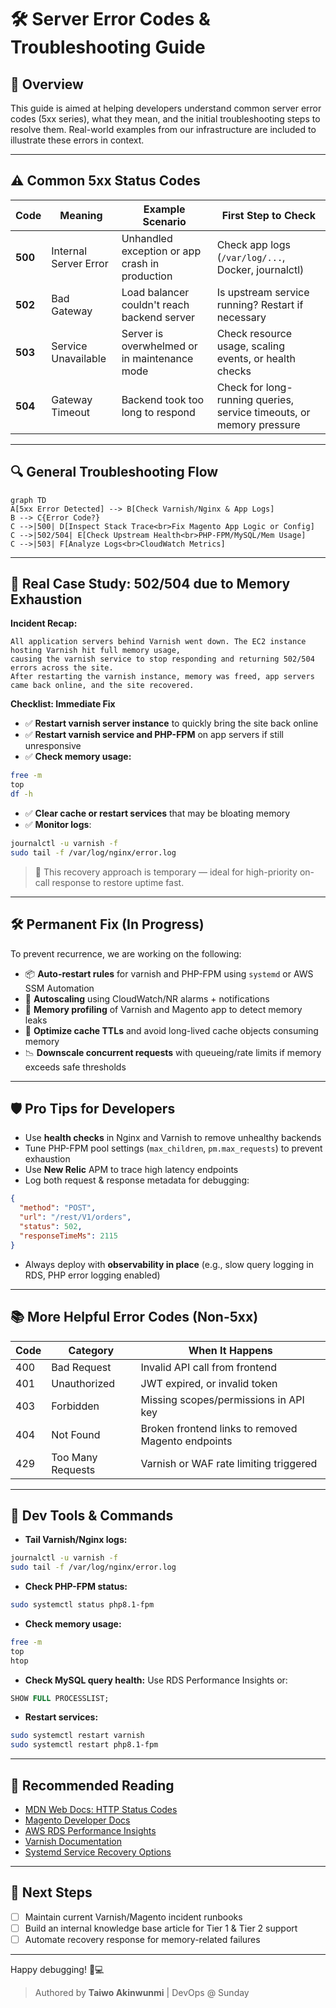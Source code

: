 # 🛠️ Server Error Codes & Troubleshooting Guide

## 📖 Overview
This guide is aimed at helping developers understand common server error codes (5xx series), what they mean, and the initial troubleshooting steps to resolve them. Real-world examples from our infrastructure are included to illustrate these errors in context.

---

## ⚠️ Common 5xx Status Codes

| Code | Meaning                  | Example Scenario                        | First Step to Check             |
|------|--------------------------|----------------------------------------|----------------------------------|
| **500**  | Internal Server Error     | Unhandled exception or app crash in production | Check app logs (`/var/log/...`, Docker, journalctl) |
| **502**  | Bad Gateway              | Load balancer couldn't reach backend server | Is upstream service running? Restart if necessary |
| **503**  | Service Unavailable      | Server is overwhelmed or in maintenance mode | Check resource usage, scaling events, or health checks |
| **504**  | Gateway Timeout          | Backend took too long to respond | Check for long-running queries, service timeouts, or memory pressure |

---

## 🔍 General Troubleshooting Flow

```mermaid
graph TD
A[5xx Error Detected] --> B[Check Varnish/Nginx & App Logs]
B --> C{Error Code?}
C -->|500| D[Inspect Stack Trace<br>Fix Magento App Logic or Config]
C -->|502/504| E[Check Upstream Health<br>PHP-FPM/MySQL/Mem Usage]
C -->|503| F[Analyze Logs<br>CloudWatch Metrics]
```

---

## 🧪 Real Case Study: 502/504 due to Memory Exhaustion

**Incident Recap:**
```
All application servers behind Varnish went down. The EC2 instance hosting Varnish hit full memory usage,
causing the varnish service to stop responding and returning 502/504 errors across the site.
After restarting the varnish instance, memory was freed, app servers came back online, and the site recovered.
```

**Checklist: Immediate Fix**
- ✅ **Restart varnish server instance** to quickly bring the site back online
- ✅ **Restart varnish service and PHP-FPM** on app servers if still unresponsive
- ✅ **Check memory usage:**
```bash
free -m
top
df -h
```
- ✅ **Clear cache or restart services** that may be bloating memory
- ✅ **Monitor logs**:
```bash
journalctl -u varnish -f
sudo tail -f /var/log/nginx/error.log
```

> 🔁 This recovery approach is temporary — ideal for high-priority on-call response to restore uptime fast.

---

## 🛠️ Permanent Fix (In Progress)
To prevent recurrence, we are working on the following:

- 📦 **Auto-restart rules** for varnish and PHP-FPM using `systemd` or AWS SSM Automation
- 🚀 **Autoscaling** using CloudWatch/NR alarms + notifications
- 🧠 **Memory profiling** of Varnish and Magento app to detect memory leaks
- 💽 **Optimize cache TTLs** and avoid long-lived cache objects consuming memory
- 📉 **Downscale concurrent requests** with queueing/rate limits if memory exceeds safe thresholds

---

## 🛡️ Pro Tips for Developers

- Use **health checks** in Nginx and Varnish to remove unhealthy backends
- Tune PHP-FPM pool settings (`max_children`, `pm.max_requests`) to prevent exhaustion
- Use **New Relic** APM to trace high latency endpoints
- Log both request & response metadata for debugging:
```json
{
  "method": "POST",
  "url": "/rest/V1/orders",
  "status": 502,
  "responseTimeMs": 2115
}
```
- Always deploy with **observability in place** (e.g., slow query logging in RDS, PHP error logging enabled)

---

## 📚 More Helpful Error Codes (Non-5xx)

| Code | Category        | When It Happens |
|------|------------------|------------------|
| 400  | Bad Request      | Invalid API call from frontend |
| 401  | Unauthorized     | JWT expired, or invalid token |
| 403  | Forbidden        | Missing scopes/permissions in API key |
| 404  | Not Found        | Broken frontend links to removed Magento endpoints |
| 429  | Too Many Requests| Varnish or WAF rate limiting triggered |

---

## 🧰 Dev Tools & Commands

- **Tail Varnish/Nginx logs:**
```bash
journalctl -u varnish -f
sudo tail -f /var/log/nginx/error.log
```
- **Check PHP-FPM status:**
```bash
sudo systemctl status php8.1-fpm
```
- **Check memory usage:**
```bash
free -m
top
htop
```
- **Check MySQL query health:**
Use RDS Performance Insights or:
```sql
SHOW FULL PROCESSLIST;
```
- **Restart services:**
```bash
sudo systemctl restart varnish
sudo systemctl restart php8.1-fpm
```

---

## 📎 Recommended Reading

- [MDN Web Docs: HTTP Status Codes](https://developer.mozilla.org/en-US/docs/Web/HTTP/Status)
- [Magento Developer Docs](https://developer.adobe.com/commerce/)
- [AWS RDS Performance Insights](https://docs.aws.amazon.com/AmazonRDS/latest/UserGuide/USER_PerfInsights.html)
- [Varnish Documentation](https://varnish-cache.org/docs/)
- [Systemd Service Recovery Options](https://www.freedesktop.org/software/systemd/man/systemd.service.html)

---

## 📁 Next Steps
- [ ] Maintain current Varnish/Magento incident runbooks
- [ ] Build an internal knowledge base article for Tier 1 & Tier 2 support
- [ ] Automate recovery response for memory-related failures

---

Happy debugging! 🐛💻

> Authored by **Taiwo Akinwunmi** | DevOps @ Sunday
